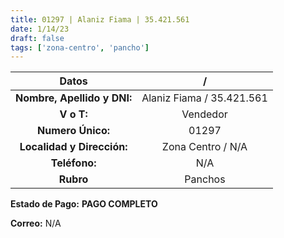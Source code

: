 ```yaml
---
title: 01297 | Alaniz Fiama | 35.421.561
date: 1/14/23
draft: false
tags: ['zona-centro', 'pancho']
---
```


|          **Datos**          |             /             |
|:---------------------------:|:-------------------------:|
| **Nombre, Apellido y DNI:** | Alaniz Fiama / 35.421.561 |
|          **V o T:**         |          Vendedor         |
|      **Numero Único:**      |           01297           |
|  **Localidad y Dirección:** |     Zona Centro / N/A     |
|        **Teléfono:**        |            N/A            |
|          **Rubro**          |          Panchos          |

**Estado de Pago:** **PAGO COMPLETO**

**Correo:** N/A
